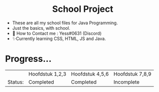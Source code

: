 <!DOCTYPE html>

<html>
<h1 align="center"> School Project </h1>

- These are all my school files for Java Programming.
- Just the basics, with school.
- 👀 How to Contact me : Yess#0631 (Discord)
- ✨Currently learning CSS, HTML, JS and Java.
<h1> Progress... </h1>

<table>
<tr>
<td> </td> <!--White space-->
<td>Hoofdstuk 1,2,3 </td>
<td>Hoofdstuk 4,5,6 </td>
<td>Hoofdstuk 7,8,9 </td>
</tr>
<tr>
<td> Status: </td> <!-- Space for to fill white spaces.-->
<td>Completed</td> <!--Hoofdstuk 1 - 3 -->
<td>Completed</td><!-- Hoofdstuk 4 - 6 -->
<td>Incomplete</td><!--Hoofdstuk 7 - 9-->
</tr>
</table>

</html>